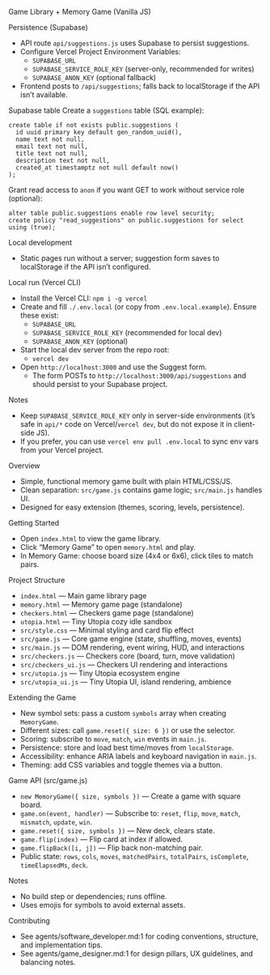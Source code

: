 Game Library + Memory Game (Vanilla JS)

Persistence (Supabase)
- API route `api/suggestions.js` uses Supabase to persist suggestions.
- Configure Vercel Project Environment Variables:
  - `SUPABASE_URL`
  - `SUPABASE_SERVICE_ROLE_KEY` (server-only, recommended for writes)
  - `SUPABASE_ANON_KEY` (optional fallback)
- Frontend posts to `/api/suggestions`; falls back to localStorage if the API isn’t available.

Supabase table
Create a `suggestions` table (SQL example):

```
create table if not exists public.suggestions (
  id uuid primary key default gen_random_uuid(),
  name text not null,
  email text not null,
  title text not null,
  description text not null,
  created_at timestamptz not null default now()
);
```

Grant read access to `anon` if you want GET to work without service role (optional):

```
alter table public.suggestions enable row level security;
create policy "read_suggestions" on public.suggestions for select using (true);
```

Local development
- Static pages run without a server; suggestion form saves to localStorage if the API isn’t configured.

Local run (Vercel CLI)
- Install the Vercel CLI: `npm i -g vercel`
- Create and fill `./.env.local` (or copy from `.env.local.example`). Ensure these exist:
  - `SUPABASE_URL`
  - `SUPABASE_SERVICE_ROLE_KEY` (recommended for local dev)
  - `SUPABASE_ANON_KEY` (optional)
- Start the local dev server from the repo root:
  - `vercel dev`
- Open `http://localhost:3000` and use the Suggest form.
  - The form POSTs to `http://localhost:3000/api/suggestions` and should persist to your Supabase project.

Notes
- Keep `SUPABASE_SERVICE_ROLE_KEY` only in server-side environments (it’s safe in `api/*` code on Vercel/`vercel dev`, but do not expose it in client-side JS).
- If you prefer, you can use `vercel env pull .env.local` to sync env vars from your Vercel project.

Overview
- Simple, functional memory game built with plain HTML/CSS/JS.
- Clean separation: `src/game.js` contains game logic; `src/main.js` handles UI.
- Designed for easy extension (themes, scoring, levels, persistence).

Getting Started
- Open `index.html` to view the game library.
- Click “Memory Game” to open `memory.html` and play.
- In Memory Game: choose board size (4x4 or 6x6), click tiles to match pairs.

Project Structure
- `index.html` — Main game library page
- `memory.html` — Memory game page (standalone)
- `checkers.html` — Checkers game page (standalone)
- `utopia.html` — Tiny Utopia cozy idle sandbox
- `src/style.css` — Minimal styling and card flip effect
- `src/game.js` — Core game engine (state, shuffling, moves, events)
- `src/main.js` — DOM rendering, event wiring, HUD, and interactions
- `src/checkers.js` — Checkers core (board, turn, move validation)
- `src/checkers_ui.js` — Checkers UI rendering and interactions
- `src/utopia.js` — Tiny Utopia ecosystem engine
- `src/utopia_ui.js` — Tiny Utopia UI, island rendering, ambience

Extending the Game
- New symbol sets: pass a custom `symbols` array when creating `MemoryGame`.
- Different sizes: call `game.reset({ size: 6 })` or use the selector.
- Scoring: subscribe to `move`, `match`, `win` events in `main.js`.
- Persistence: store and load best time/moves from `localStorage`.
- Accessibility: enhance ARIA labels and keyboard navigation in `main.js`.
- Theming: add CSS variables and toggle themes via a button.

Game API (src/game.js)
- `new MemoryGame({ size, symbols })` — Create a game with square board.
- `game.on(event, handler)` — Subscribe to: `reset`, `flip`, `move`, `match`, `mismatch`, `update`, `win`.
- `game.reset({ size, symbols })` — New deck, clears state.
- `game.flip(index)` — Flip card at index if allowed.
- `game.flipBack([i, j])` — Flip back non-matching pair.
- Public state: `rows`, `cols`, `moves`, `matchedPairs`, `totalPairs`, `isComplete`, `timeElapsedMs`, `deck`.

Notes
- No build step or dependencies; runs offline.
- Uses emojis for symbols to avoid external assets.

Contributing
- See agents/software_developer.md:1 for coding conventions, structure, and implementation tips.
- See agents/game_designer.md:1 for design pillars, UX guidelines, and balancing notes.

